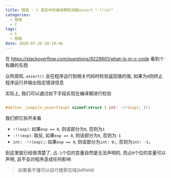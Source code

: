 ```yaml
---
title: 随笔 - C 语言中的编译期检测版assert "-!!(e)"
categories:
  - 随笔
  - C
tags:
  - C
  - 随笔
date: 2020-07-26 18:19:46
---
```


在 <https://stackoverflow.com/questions/9229601/what-is-in-c-code> 看到个有趣的东西

<!-- more -->

众所周知, `assert()` 会在程序运行到相关代码时检验返回值的值, 如果为`0`则终止程序运行并输出指定错误信息

实际上, 我们可以通过如下手段实现在编译期进行检验

```c

#define _compile_assert(exp) sizeof(struct { int: -!!(exp); }))
```

我们把它拆开来看

- `!!(exp)`: 如果`exp == 0`, 则该部分为`0`, 否则为`1`
- `-!!(exp)`: 取反, 如果`exp == 0`, 则该部分为`0`, 否则为`-1`
- `int: -!!(exp);`: 如果`exp == 0`, 则该部分为`int: 0;`, 否则为`int: -1;`

到这里就已经很清楚了, 占`-1`个位的变量自然是无法声明的, 而占`0`个位的变量可以声明, 且不会对程序造成任何影响

> 如果看不懂可以自行搜索位域(bitfield)

